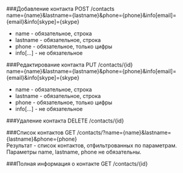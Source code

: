 
###Добавление контакта
POST /contacts<br/>
name={name}&lastname={lastname}&phone={phone}&info[email]={email}&info[skype]={skype}
* name - обязательное, строка
* lastname - обязательное, строка
* phone - обязательное, только цифры
* info[...] - не обязательное

###Редактирование контакта
PUT /contacts/{id}<br/>
name={name}&lastname={lastname}&phone={phone}&info[email]={email}&info[skype]={skype}
* name - обязательное, строка
* lastname - обязательное, строка
* phone - обязательное, только цифры
* info[...] - не обязательное

###Удаление контакта
DELETE /contacts/{id}

###Список контактов
GET /contacts/?name={name}&lastname={lastname}&phone={phone}<br/>
Результат - список контактов, отфильтрованных по параметрам. Параметры name, lastname, phone не обязательны. 

###Полная информация о контакте
GET /contacts/{id}
